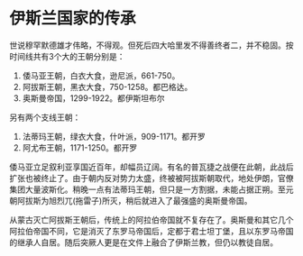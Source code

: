 伊斯兰国家的传承
====
世说穆罕默德雄才伟略，不得观。但死后四大哈里发不得善终者二，并不稳固。按时间线共有3个大的王朝分别是：

1. 倭马亚王朝，白衣大食，逊尼派，661-750。
2. 阿拔斯王朝，黑衣大食，750-1258。都巴格达。
3. 奥斯曼帝国，1299-1922。都伊斯坦布尔

另有两个支线王朝：

1. 法蒂玛王朝，绿衣大食，什叶派，909-1171。都开罗
2. 阿尤布王朝，1171-1250。都开罗

倭马亚立足叙利亚享国近百年，却幅员辽阔。有名的普瓦捷之战便在此朝，此战后扩张也被终止了。由于朝内反对势力太盛，终被被阿拔斯朝取代，地处伊朗，官僚集团大量波斯化。稍晚一点有法蒂玛王朝，但只是一方割据，未能占据正朔。至元朝阿拔斯为旭烈兀(拖雷子)所灭，稍后就进入了最强盛的奥斯曼帝国。

从蒙古灭亡阿拔斯王朝后，传统上的阿拉伯帝国就不复存在了。奥斯曼和其它几个阿拉伯帝国不同，它是消灭了东罗马帝国后，定都于君士坦丁堡，且以东罗马帝国的继承人自居。随后突厥人更是在文件上融合了伊斯兰教，但仍以教徒自居。